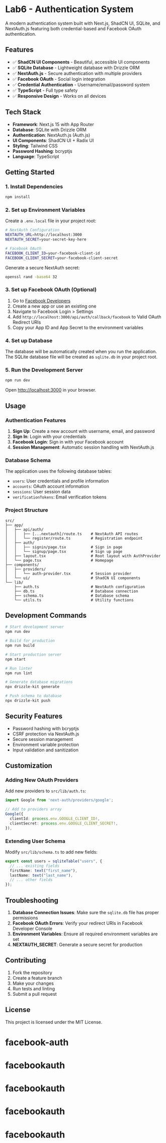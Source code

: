 # Lab6 - Authentication System

A modern authentication system built with Next.js, ShadCN UI, SQLite, and NextAuth.js featuring both credential-based and Facebook OAuth authentication.

## Features

- ✅ **ShadCN UI Components** - Beautiful, accessible UI components
- ✅ **SQLite Database** - Lightweight database with Drizzle ORM
- ✅ **NextAuth.js** - Secure authentication with multiple providers
- ✅ **Facebook OAuth** - Social login integration
- ✅ **Credential Authentication** - Username/email/password system
- ✅ **TypeScript** - Full type safety
- ✅ **Responsive Design** - Works on all devices

## Tech Stack

- **Framework**: Next.js 15 with App Router
- **Database**: SQLite with Drizzle ORM
- **Authentication**: NextAuth.js (Auth.js)
- **UI Components**: ShadCN UI + Radix UI
- **Styling**: Tailwind CSS
- **Password Hashing**: bcryptjs
- **Language**: TypeScript

## Getting Started

### 1. Install Dependencies

```bash
npm install
```

### 2. Set up Environment Variables

Create a `.env.local` file in your project root:

```bash
# NextAuth Configuration
NEXTAUTH_URL=http://localhost:3000
NEXTAUTH_SECRET=your-secret-key-here

# Facebook OAuth
FACEBOOK_CLIENT_ID=your-facebook-client-id
FACEBOOK_CLIENT_SECRET=your-facebook-client-secret
```

Generate a secure NextAuth secret:

```bash
openssl rand -base64 32
```

### 3. Set up Facebook OAuth (Optional)

1. Go to [Facebook Developers](https://developers.facebook.com/)
2. Create a new app or use an existing one
3. Navigate to Facebook Login > Settings
4. Add `http://localhost:3000/api/auth/callback/facebook` to Valid OAuth Redirect URIs
5. Copy your App ID and App Secret to the environment variables

### 4. Set up Database

The database will be automatically created when you run the application. The SQLite database file will be created as `sqlite.db` in your project root.

### 5. Run the Development Server

```bash
npm run dev
```

Open [http://localhost:3000](http://localhost:3000) in your browser.

## Usage

### Authentication Features

1. **Sign Up**: Create a new account with username, email, and password
2. **Sign In**: Login with your credentials
3. **Facebook Login**: Sign in with your Facebook account
4. **Session Management**: Automatic session handling with NextAuth.js

### Database Schema

The application uses the following database tables:

- `users`: User credentials and profile information
- `accounts`: OAuth account information
- `sessions`: User session data
- `verificationTokens`: Email verification tokens

### Project Structure

```
src/
├── app/
│   ├── api/auth/
│   │   ├── [...nextauth]/route.ts    # NextAuth API routes
│   │   └── register/route.ts         # Registration endpoint
│   ├── auth/
│   │   ├── signin/page.tsx           # Sign in page
│   │   └── signup/page.tsx           # Sign up page
│   ├── layout.tsx                    # Root layout with AuthProvider
│   └── page.tsx                      # Homepage
├── components/
│   ├── providers/
│   │   └── auth-provider.tsx         # Session provider
│   └── ui/                           # ShadCN UI components
└── lib/
    ├── auth.ts                       # NextAuth configuration
    ├── db.ts                         # Database connection
    ├── schema.ts                     # Database schema
    └── utils.ts                      # Utility functions
```

## Development Commands

```bash
# Start development server
npm run dev

# Build for production
npm run build

# Start production server
npm start

# Run linter
npm run lint

# Generate database migrations
npx drizzle-kit generate

# Push schema to database
npx drizzle-kit push
```

## Security Features

- Password hashing with bcryptjs
- CSRF protection via NextAuth.js
- Secure session management
- Environment variable protection
- Input validation and sanitization

## Customization

### Adding New OAuth Providers

Add new providers to `src/lib/auth.ts`:

```typescript
import Google from 'next-auth/providers/google';

// Add to providers array
Google({
  clientId: process.env.GOOGLE_CLIENT_ID!,
  clientSecret: process.env.GOOGLE_CLIENT_SECRET!,
}),
```

### Extending User Schema

Modify `src/lib/schema.ts` to add new fields:

```typescript
export const users = sqliteTable("users", {
  // ... existing fields
  firstName: text("first_name"),
  lastName: text("last_name"),
  // ... other fields
});
```

## Troubleshooting

1. **Database Connection Issues**: Make sure the `sqlite.db` file has proper permissions
2. **Facebook OAuth Errors**: Verify your redirect URIs in Facebook Developer Console
3. **Environment Variables**: Ensure all required environment variables are set
4. **NEXTAUTH_SECRET**: Generate a secure secret for production

## Contributing

1. Fork the repository
2. Create a feature branch
3. Make your changes
4. Run tests and linting
5. Submit a pull request

## License

This project is licensed under the MIT License.
# facebook-auth
# facebookauth
# facebookauth
# facebookauth
# facebookauth
